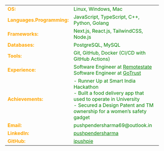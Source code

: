 
<table>
  <tr>
    <td style="color: orange;"><b>OS:</b></td>
    <td style="color: green;">Linux, Windows, Mac</td>
  </tr>
  <tr>
    <td style="color: orange;"><b>Languages.Programming:</b></td>
    <td style="color: green;">JavaScript, TypeScript, C++, Python, Golang</td>
  </tr>
  <tr>
    <td style="color: orange;"><b>Frameworks:</b></td>
    <td style="color: green;">Next.js, React.js, TailwindCSS, Node.js</td>
  </tr>
  <tr>
    <td style="color: orange;"><b>Databases:</b></td>
    <td style="color: green;">PostgreSQL, MySQL</td>
  </tr>
  <tr>
    <td style="color: orange;"><b>Tools:</b></td>
    <td style="color: green;">Git, GitHub, Docker (CI/CD with GitHub Actions)</td>
  </tr>
  <tr>
    <td style="color: orange;"><b>Experience:</b></td>
    <td style="color: green;">Software Engineer at <a href="https://github.com/pushpender-remotestate" style="color: green;"> Remotestate</a><br>Software Engineer at <a href="https://github.com/pushpender-gotrust" style="color: green;"> GoTrust</a</td>
  </tr>
  <tr>
    <td style="color: orange;"><b>Achievements:</b></td>
    <td style="color: green;">- Runner Up at Smart India Hackathon<br>- Built a food delivery app that used to operate in University<br>- Secured a Design Patent and TM ownership for a women’s safety gadget</td>
  </tr>
  <tr>
    <td style="color: orange;"><b>Email:</b></td>
    <td style="color: green;">pushpendersharma69@outlook.in</td>
  </tr>
  <tr>
    <td style="color: orange;"><b>LinkedIn:</b></td>
    <td style="color: green;"><a href="https://linkedin.com/in/pushpendersharma" style="color: green;">pushpendersharma</a></td>
  </tr>
  <tr>
    <td style="color: orange;"><b>GitHub:</b></td>
    <td style="color: green;"><a href="https://github.com/ipushpie" style="color: green;">ipushpie</a></td>
  </tr>
</table>
